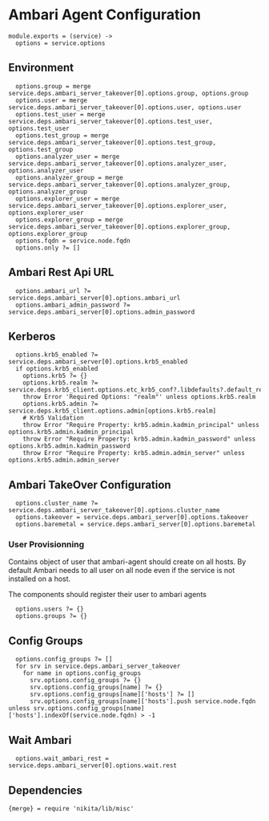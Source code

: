 
# Ambari Agent Configuration

    module.exports = (service) ->
      options = service.options

## Environment

      options.group = merge service.deps.ambari_server_takeover[0].options.group, options.group
      options.user = merge service.deps.ambari_server_takeover[0].options.user, options.user
      options.test_user = merge service.deps.ambari_server_takeover[0].options.test_user, options.test_user
      options.test_group = merge service.deps.ambari_server_takeover[0].options.test_group, options.test_group
      options.analyzer_user = merge service.deps.ambari_server_takeover[0].options.analyzer_user, options.analyzer_user
      options.analyzer_group = merge service.deps.ambari_server_takeover[0].options.analyzer_group, options.analyzer_group
      options.explorer_user = merge service.deps.ambari_server_takeover[0].options.explorer_user, options.explorer_user
      options.explorer_group = merge service.deps.ambari_server_takeover[0].options.explorer_group, options.explorer_group
      options.fqdn = service.node.fqdn
      options.only ?= []

## Ambari Rest Api URL

      options.ambari_url ?= service.deps.ambari_server[0].options.ambari_url
      options.ambari_admin_password ?= service.deps.ambari_server[0].options.admin_password

## Kerberos

      options.krb5_enabled ?= service.deps.ambari_server[0].options.krb5_enabled
      if options.krb5_enabled
        options.krb5 ?= {}
        options.krb5.realm ?= service.deps.krb5_client.options.etc_krb5_conf?.libdefaults?.default_realm
        throw Error 'Required Options: "realm"' unless options.krb5.realm
        options.krb5.admin ?= service.deps.krb5_client.options.admin[options.krb5.realm]
        # Krb5 Validation
        throw Error "Require Property: krb5.admin.kadmin_principal" unless options.krb5.admin.kadmin_principal
        throw Error "Require Property: krb5.admin.kadmin_password" unless options.krb5.admin.kadmin_password
        throw Error "Require Property: krb5.admin.admin_server" unless options.krb5.admin.admin_server

## Ambari TakeOver Configuration

      options.cluster_name ?= service.deps.ambari_server_takeover[0].options.cluster_name
      options.takeover = service.deps.ambari_server[0].options.takeover
      options.baremetal = service.deps.ambari_server[0].options.baremetal

### User Provisionning
Contains object of user that ambari-agent should create on all hosts. By default
Ambari needs to all user on all node even if the service is not installed on a host.

The components should register their user to ambari agents

      options.users ?= {}
      options.groups ?= {}

## Config Groups
      
      options.config_groups ?= []
      for srv in service.deps.ambari_server_takeover
        for name in options.config_groups
          srv.options.config_groups ?= {}
          srv.options.config_groups[name] ?= {}
          srv.options.config_groups[name]['hosts'] ?= []
          srv.options.config_groups[name]['hosts'].push service.node.fqdn unless srv.options.config_groups[name]['hosts'].indexOf(service.node.fqdn) > -1
          
## Wait Ambari

      options.wait_ambari_rest = service.deps.ambari_server[0].options.wait.rest


## Dependencies

    {merge} = require 'nikita/lib/misc'
